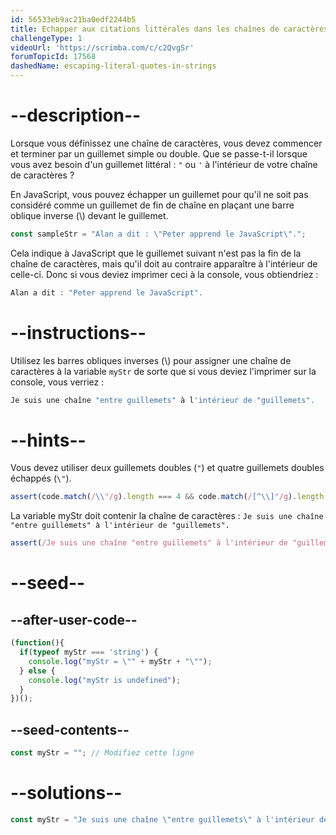 ```yaml
---
id: 56533eb9ac21ba0edf2244b5
title: Echapper aux citations littérales dans les chaînes de caractères
challengeType: 1
videoUrl: 'https://scrimba.com/c/c2QvgSr'
forumTopicId: 17568
dashedName: escaping-literal-quotes-in-strings
---
```


# --description--

Lorsque vous définissez une chaîne de caractères, vous devez commencer et terminer par un guillemet simple ou double. Que se passe-t-il lorsque vous avez besoin d'un guillemet littéral : `"` ou `'` à l'intérieur de votre chaîne de caractères ?

En JavaScript, vous pouvez échapper un guillemet pour qu'il ne soit pas considéré comme un guillemet de fin de chaîne en plaçant une barre oblique inverse (\\) devant le guillemet.

```js
const sampleStr = "Alan a dit : \"Peter apprend le JavaScript\".";
```

Cela indique à JavaScript que le guillemet suivant n'est pas la fin de la chaîne de caractères, mais qu'il doit au contraire apparaître à l'intérieur de celle-ci. Donc si vous deviez imprimer ceci à la console, vous obtiendriez :

```js
Alan a dit : "Peter apprend le JavaScript".
```

# --instructions--

Utilisez les barres obliques inverses (\\) pour assigner une chaîne de caractères à la variable `myStr` de sorte que si vous deviez l'imprimer sur la console, vous verriez :

```js
Je suis une chaîne "entre guillemets" à l'intérieur de "guillemets".
```

# --hints--

Vous devez utiliser deux guillemets doubles (`"`) et quatre guillemets doubles échappés (`\"`).

```js
assert(code.match(/\\"/g).length === 4 && code.match(/[^\\]"/g).length === 2);
```

La variable myStr doit contenir la chaîne de caractères : `Je suis une chaîne "entre guillemets" à l'intérieur de "guillemets".`

```js
assert(/Je suis une chaîne "entre guillemets" à l'intérieur de "guillemets(\."|"\.)$/.test(myStr));
```

# --seed--

## --after-user-code--

```js
(function(){
  if(typeof myStr === 'string') {
    console.log("myStr = \"" + myStr + "\"");
  } else {
    console.log("myStr is undefined");
  }
})();
```

## --seed-contents--

```js
const myStr = ""; // Modifiez cette ligne
```

# --solutions--

```js
const myStr = "Je suis une chaîne \"entre guillemets\" à l'intérieur de \"guillemets\".";
```
